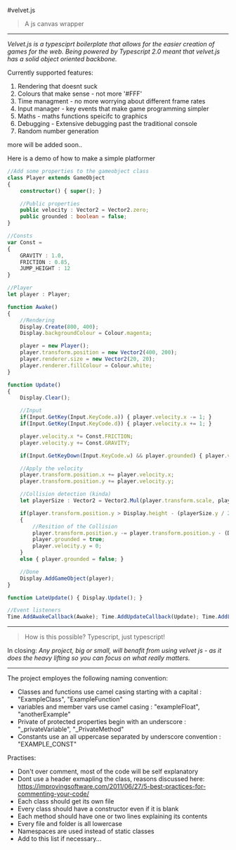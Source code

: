 #velvet.js
> A js canvas wrapper

---

*Velvet.js is a typesciprt boilerplate that allows for the easier creation of games for the web. Being powered by Typescript 2.0 meant that velvet.js has a solid object oriented backbone.*

Currently supported features:

1. Rendering that doesnt suck
2. Colours that make sense - not more '#FFF'
3. Time managment - no more worrying about different frame rates
4. Input manager - key events that make game programming simpler
5. Maths - maths functions speicifc to graphics
6. Debugging - Extensive debugging past the traditional console
7. Random number generation

more will be added soon..

Here is a demo of how to make a simple platformer

```typescript
//Add some properties to the gameobject class
class Player extends GameObject
{
    constructor() { super(); }

    //Public properties
    public velocity : Vector2 = Vector2.zero;
    public grounded : boolean = false;
}

//Consts
var Const = 
{
    GRAVITY : 1.0,
    FRICTION : 0.85,
    JUMP_HEIGHT : 12
}

//Player
let player : Player;

function Awake() 
{ 
    //Rendering
    Display.Create(800, 400); 
    Display.backgroundColour = Colour.magenta;

    player = new Player();
    player.transform.position = new Vector2(400, 200);
    player.renderer.size = new Vector2(20, 20);
    player.renderer.fillColour = Colour.white;
}

function Update() 
{
    Display.Clear();

    //Input
    if(Input.GetKey(Input.KeyCode.a)) { player.velocity.x -= 1; }
    if(Input.GetKey(Input.KeyCode.d)) { player.velocity.x += 1; }

    player.velocity.x *= Const.FRICTION;
    player.velocity.y += Const.GRAVITY;

    if(Input.GetKeyDown(Input.KeyCode.w) && player.grounded) { player.velocity.y -= Const.JUMP_HEIGHT; }

    //Apply the velocity
    player.transform.position.x += player.velocity.x;
    player.transform.position.y += player.velocity.y;

    //Collision detection (kinda)
    let playerSize : Vector2 = Vector2.Mul(player.transform.scale, player.renderer.size);

    if(player.transform.position.y > Display.height - (playerSize.y / 2)) 
    {
        //Resition of the Collision
        player.transform.position.y -= player.transform.position.y - (Display.height - (playerSize.y / 2)); //Delta
        player.grounded = true;
        player.velocity.y = 0;
    }
    else { player.grounded = false; }

    //Done
    Display.AddGameObject(player);
}

function LateUpdate() { Display.Update(); }

//Event listeners
Time.AddAwakeCallback(Awake); Time.AddUpdateCallback(Update); Time.AddLateUpdateCallback(LateUpdate);
```

---

> How is this possible? Typescript, just typescript!

In closing:
*Any project, big or small, will benafit from using velvet js - as it does the heavy lifting so you can focus on what really matters.*

---

The project employes the following naming convention:
- Classes and functions use camel casing starting with a capital : "ExampleClass", "ExampleFunction"
- variables and member vars use camel casing : "exampleFloat", "anotherExample"
- Private of protected properties begin with an underscore : "_privateVariable", "_PrivateMethod"
- Constants use an all uppercase separated by underscore convention  : "EXAMPLE_CONST"

Practises:
- Don't over comment, most of the code will be self explanatory
- Dont use a header exmapling the class, reasons discussed here: https://improvingsoftware.com/2011/06/27/5-best-practices-for-commenting-your-code/
- Each class should get its own file
- Every class should have a constructor even if it is blank
- Each method should have one or two lines explaining its contents
- Every file and folder is all lowercase
- Namespaces are used instead of static classes
- Add to this list if necessary...